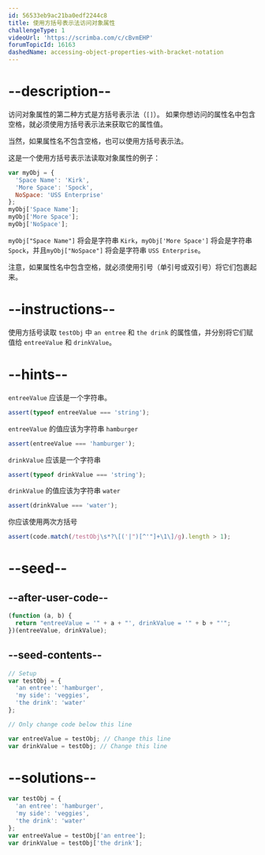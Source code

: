 ```yaml
---
id: 56533eb9ac21ba0edf2244c8
title: 使用方括号表示法访问对象属性
challengeType: 1
videoUrl: 'https://scrimba.com/c/cBvmEHP'
forumTopicId: 16163
dashedName: accessing-object-properties-with-bracket-notation
---
```


# --description--

访问对象属性的第二种方式是方括号表示法（`[]`）。 如果你想访问的属性名中包含空格，就必须使用方括号表示法来获取它的属性值。

当然，如果属性名不包含空格，也可以使用方括号表示法。

这是一个使用方括号表示法读取对象属性的例子：

```js
var myObj = {
  'Space Name': 'Kirk',
  'More Space': 'Spock',
  NoSpace: 'USS Enterprise'
};
myObj['Space Name'];
myObj['More Space'];
myObj['NoSpace'];
```

`myObj["Space Name"]` 将会是字符串 `Kirk`，`myObj['More Space']` 将会是字符串 `Spock`，并且`myObj["NoSpace"]` 将会是字符串 `USS Enterprise`。

注意，如果属性名中包含空格，就必须使用引号（单引号或双引号）将它们包裹起来。

# --instructions--

使用方括号读取 `testObj` 中 `an entree` 和 `the drink` 的属性值，并分别将它们赋值给 `entreeValue` 和 `drinkValue`。

# --hints--

`entreeValue` 应该是一个字符串。

```js
assert(typeof entreeValue === 'string');
```

`entreeValue` 的值应该为字符串 `hamburger`

```js
assert(entreeValue === 'hamburger');
```

`drinkValue` 应该是一个字符串

```js
assert(typeof drinkValue === 'string');
```

`drinkValue` 的值应该为字符串 `water`

```js
assert(drinkValue === 'water');
```

你应该使用两次方括号

```js
assert(code.match(/testObj\s*?\[('|")[^'"]+\1\]/g).length > 1);
```

# --seed--

## --after-user-code--

```js
(function (a, b) {
  return "entreeValue = '" + a + "', drinkValue = '" + b + "'";
})(entreeValue, drinkValue);
```

## --seed-contents--

```js
// Setup
var testObj = {
  'an entree': 'hamburger',
  'my side': 'veggies',
  'the drink': 'water'
};

// Only change code below this line

var entreeValue = testObj; // Change this line
var drinkValue = testObj; // Change this line
```

# --solutions--

```js
var testObj = {
  'an entree': 'hamburger',
  'my side': 'veggies',
  'the drink': 'water'
};
var entreeValue = testObj['an entree'];
var drinkValue = testObj['the drink'];
```
